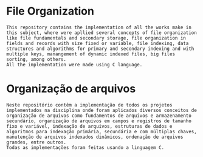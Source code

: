 # File Organization

	This repository contains the implementation of all the works make in this subject, where were apllied several concepts of file organization like file fundamentals and secondary storage, file organization in fields and records with size fixed or variable, file indexing, data structures and algorithms for primary and secondary indexing and with multiple keys, manangement of dynamic indexed files, big files sorting, among others.
	All the implementation were made using C language.

# Organização de arquivos

	Neste repositório contêm a implementação de todos os projetos implementados na disciplina onde foram aplicados diversos conceitos de organização de arquivos como fundamentos de arquivos e armazenamento secundário, organização de arquivos em campos e registros de tamanho fixo e variável, indexação de arquivos, estruturas de dados e algoritmos para indexação primária, secundária e com múltiplas chaves, manutenção de arquivos indexados dinâmicos, ordenação de arquivos grandes, entre outros.
	Todas as implementações foram feitas usando a linguagem C.
